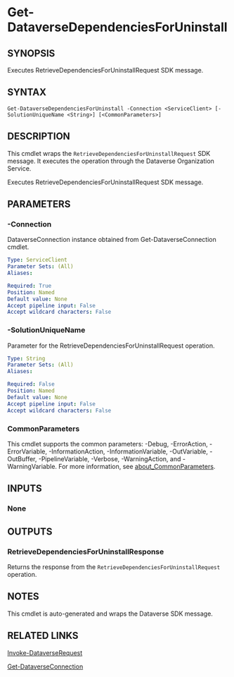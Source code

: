 # Get-DataverseDependenciesForUninstall

## SYNOPSIS
Executes RetrieveDependenciesForUninstallRequest SDK message.

## SYNTAX

```
Get-DataverseDependenciesForUninstall -Connection <ServiceClient> [-SolutionUniqueName <String>] [<CommonParameters>]
```

## DESCRIPTION

This cmdlet wraps the `RetrieveDependenciesForUninstallRequest` SDK message. It executes the operation through the Dataverse Organization Service.

Executes RetrieveDependenciesForUninstallRequest SDK message.

## PARAMETERS

### -Connection
DataverseConnection instance obtained from Get-DataverseConnection cmdlet.

```yaml
Type: ServiceClient
Parameter Sets: (All)
Aliases:

Required: True
Position: Named
Default value: None
Accept pipeline input: False
Accept wildcard characters: False
```
### -SolutionUniqueName
Parameter for the RetrieveDependenciesForUninstallRequest operation.

```yaml
Type: String
Parameter Sets: (All)
Aliases:

Required: False
Position: Named
Default value: None
Accept pipeline input: False
Accept wildcard characters: False
```
### CommonParameters
This cmdlet supports the common parameters: -Debug, -ErrorAction, -ErrorVariable, -InformationAction, -InformationVariable, -OutVariable, -OutBuffer, -PipelineVariable, -Verbose, -WarningAction, and -WarningVariable. For more information, see [about_CommonParameters](http://go.microsoft.com/fwlink/?LinkID=113216).

## INPUTS

### None

## OUTPUTS

### RetrieveDependenciesForUninstallResponse

Returns the response from the `RetrieveDependenciesForUninstallRequest` operation.

## NOTES

This cmdlet is auto-generated and wraps the Dataverse SDK message.

## RELATED LINKS

[Invoke-DataverseRequest](Invoke-DataverseRequest.md)

[Get-DataverseConnection](Get-DataverseConnection.md)
